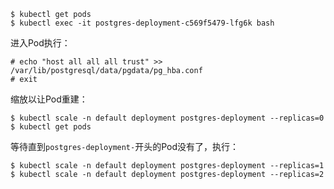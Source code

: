 ```
$ kubectl get pods
$ kubectl exec -it postgres-deployment-c569f5479-lfg6k bash
```
进入Pod执行：
```
# echo "host all all all trust" >> /var/lib/postgresql/data/pgdata/pg_hba.conf
# exit
```
缩放以让Pod重建：
```
$ kubectl scale -n default deployment postgres-deployment --replicas=0
$ kubectl get pods
```
等待直到`postgres-deployment-`开头的Pod没有了，执行：
```
$ kubectl scale -n default deployment postgres-deployment --replicas=1
$ kubectl scale -n default deployment postgres-deployment --replicas=2
```